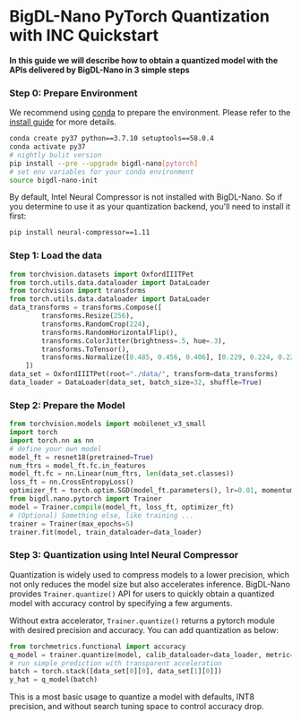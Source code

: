 # BigDL-Nano PyTorch Quantization with INC Quickstart

**In this guide we will describe how to obtain a quantized model with the APIs delivered by BigDL-Nano in 3 simple steps**

### **Step 0: Prepare Environment**
We recommend using [conda](https://docs.conda.io/projects/conda/en/latest/user-guide/install/) to prepare the environment. Please refer to the [install guide](../../UserGuide/python.md) for more details.

```bash
conda create py37 python==3.7.10 setuptools==58.0.4
conda activate py37
# nightly bulit version
pip install --pre --upgrade bigdl-nano[pytorch]
# set env variables for your conda environment
source bigdl-nano-init
```

By default, Intel Neural Compressor is not installed with BigDL-Nano. So if you determine to use it as your quantization backend, you'll need to install it first:
```bash
pip install neural-compressor==1.11
```
### **Step 1: Load the data**
```python
from torchvision.datasets import OxfordIIITPet
from torch.utils.data.dataloader import DataLoader
from torchvision import transforms
from torch.utils.data.dataloader import DataLoader
data_transforms = transforms.Compose([
        transforms.Resize(256),
        transforms.RandomCrop(224),
        transforms.RandomHorizontalFlip(),
        transforms.ColorJitter(brightness=.5, hue=.3),
        transforms.ToTensor(),
        transforms.Normalize([0.485, 0.456, 0.406], [0.229, 0.224, 0.225])
    ])
data_set = OxfordIIITPet(root="./data/", transform=data_transforms)
data_loader = DataLoader(data_set, batch_size=32, shuffle=True)
```

### **Step 2: Prepare the Model**
```python
from torchvision.models import mobilenet_v3_small
import torch
import torch.nn as nn
# define your own model
model_ft = resnet18(pretrained=True)
num_ftrs = model_ft.fc.in_features
model_ft.fc = nn.Linear(num_ftrs, len(data_set.classes))
loss_ft = nn.CrossEntropyLoss()
optimizer_ft = torch.optim.SGD(model_ft.parameters(), lr=0.01, momentum=0.9, weight_decay=5e-4)
from bigdl.nano.pytorch import Trainer
model = Trainer.compile(model_ft, loss_ft, optimizer_ft)
# (Optional) Something else, like training ...
trainer = Trainer(max_epochs=5)
trainer.fit(model, train_dataloader=data_loader)
```

### **Step 3: Quantization using Intel Neural Compressor**
Quantization is widely used to compress models to a lower precision, which not only reduces the model size but also accelerates inference. BigDL-Nano provides `Trainer.quantize()` API for users to quickly obtain a quantized model with accuracy control by specifying a few arguments.

Without extra accelerator, `Trainer.quantize()` returns a pytorch module with desired precision and accuracy. You can add quantization as below:
```python
from torchmetrics.functional import accuracy
q_model = trainer.quantize(model, calib_dataloader=data_loader, metric=accuracy)
# run simple prediction with transparent acceleration
batch = torch.stack([data_set[0][0], data_set[1][0]])
y_hat = q_model(batch)
```
This is a most basic usage to quantize a model with defaults, INT8 precision, and without search tuning space to control accuracy drop. 